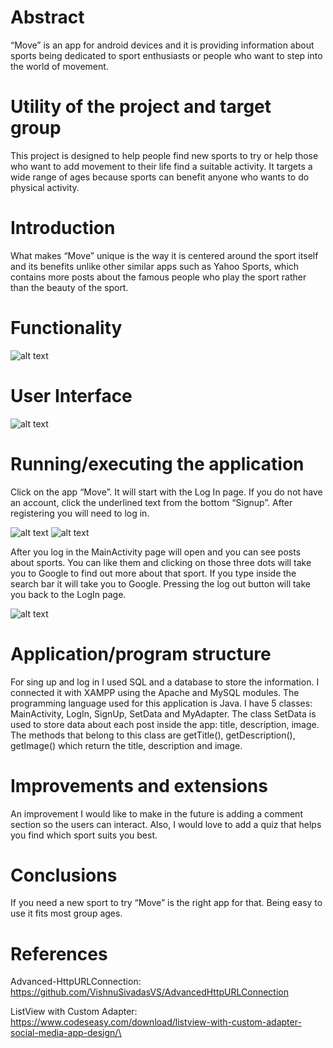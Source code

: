 # Abstract
   “Move” is an app for android devices and it is providing information about sports being dedicated to sport enthusiasts or people who want to step into the world of movement.

# Utility of the project and target group
   This project is designed to help people find new sports to try or help those who want to add movement to their life find a suitable activity. It targets a wide range of ages because sports can benefit anyone who wants to do physical activity.

# Introduction
   What makes “Move” unique is the way it is centered around the sport itself and its benefits unlike other similar apps such as Yahoo Sports, which contains more posts about the famous people who play the sport rather than the beauty of the sport.

# Functionality

![alt text](image.png)


# User Interface

 ![alt text](image-1.png)

# Running/executing the application
   Click on the app “Move”. It will start with the Log In page. If you do not have an account, click the underlined text from the bottom “Signup”. After registering you will need to log in.

   ![alt text](image-2.png)
   ![alt text](image-3.png)
                                                                                  
   After you log in the MainActivity page will open and you can see posts about sports. You can like them and clicking on those three dots will take you to Google to find out more about that sport. If you type inside the search bar it will take you to Google. Pressing the log out button will take you back to the LogIn page.

  ![alt text](image-4.png)
 


# Application/program structure
   For sing up and log in I used SQL and a database to store the information. I connected it with XAMPP using the Apache and MySQL modules. The programming language used for this application is Java. I have 5 classes: MainActivity, LogIn, SignUp, SetData and MyAdapter. The class SetData is used to store data about each post inside the app: title, description, image. The methods that belong to this class are getTitle(), getDescription(), getImage() which return the title, description and image.
# Improvements and extensions
   An improvement I would like to make in the future is adding a comment section so the users can interact. Also, I would love to add a quiz that helps you find which sport suits you best.

 # Conclusions
   If you need a new sport to try “Move” is the right app for that. Being easy to use it fits most group ages.

# References
Advanced-HttpURLConnection: 
https://github.com/VishnuSivadasVS/AdvancedHttpURLConnection

ListView with Custom Adapter:
https://www.codeseasy.com/download/listview-with-custom-adapter-social-media-app-design/\

